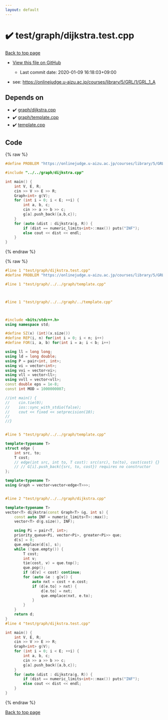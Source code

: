 ```yaml
---
layout: default
---
```


<!-- mathjax config similar to math.stackexchange -->
<script type="text/javascript" async
  src="https://cdnjs.cloudflare.com/ajax/libs/mathjax/2.7.5/MathJax.js?config=TeX-MML-AM_CHTML">
</script>
<script type="text/x-mathjax-config">
  MathJax.Hub.Config({
    TeX: { equationNumbers: { autoNumber: "AMS" }},
    tex2jax: {
      inlineMath: [ ['$','$'] ],
      processEscapes: true
    },
    "HTML-CSS": { matchFontHeight: false },
    displayAlign: "left",
    displayIndent: "2em"
  });
</script>

<script type="text/javascript" src="https://cdnjs.cloudflare.com/ajax/libs/jquery/3.4.1/jquery.min.js"></script>
<script src="https://cdn.jsdelivr.net/npm/jquery-balloon-js@1.1.2/jquery.balloon.min.js" integrity="sha256-ZEYs9VrgAeNuPvs15E39OsyOJaIkXEEt10fzxJ20+2I=" crossorigin="anonymous"></script>
<script type="text/javascript" src="../../../assets/js/copy-button.js"></script>
<link rel="stylesheet" href="../../../assets/css/copy-button.css" />


# :heavy_check_mark: test/graph/dijkstra.test.cpp

<a href="../../../index.html">Back to top page</a>

* <a href="{{ site.github.repository_url }}/blob/master/test/graph/dijkstra.test.cpp">View this file on GitHub</a>
    - Last commit date: 2020-01-09 16:18:03+09:00


* see: <a href="https://onlinejudge.u-aizu.ac.jp/courses/library/5/GRL/1/GRL_1_A">https://onlinejudge.u-aizu.ac.jp/courses/library/5/GRL/1/GRL_1_A</a>


## Depends on

* :heavy_check_mark: <a href="../../../library/graph/dijkstra.cpp.html">graph/dijkstra.cpp</a>
* :heavy_check_mark: <a href="../../../library/graph/template.cpp.html">graph/template.cpp</a>
* :heavy_check_mark: <a href="../../../library/template.cpp.html">template.cpp</a>


## Code

<a id="unbundled"></a>
{% raw %}
```cpp
#define PROBLEM "https://onlinejudge.u-aizu.ac.jp/courses/library/5/GRL/1/GRL_1_A"

#include "../../graph/dijkstra.cpp"

int main() {
    int V, E, R;
    cin >> V >> E >> R;
    Graph<int> g(V);
    for (int i = 0; i < E; ++i) {
        int a, b, c;
        cin >> a >> b >> c;
        g[a].push_back({a,b,c});
    }
    for (auto &dist : dijkstra(g, R)) {
        if (dist == numeric_limits<int>::max()) puts("INF");
        else cout << dist << endl;
    }
}

```
{% endraw %}

<a id="bundled"></a>
{% raw %}
```cpp
#line 1 "test/graph/dijkstra.test.cpp"
#define PROBLEM "https://onlinejudge.u-aizu.ac.jp/courses/library/5/GRL/1/GRL_1_A"

#line 1 "test/graph/../../graph/template.cpp"



#line 1 "test/graph/../../graph/../template.cpp"



#include <bits/stdc++.h>
using namespace std;

#define SZ(x) (int)(x.size())
#define REP(i, n) for(int i = 0; i < n; i++)
#define FOR(i, a, b) for(int i = a; i < b; i++)

using ll = long long;
using ld = long double;
using P = pair<int, int>;
using vi = vector<int>;
using vvi = vector<vi>;
using vll = vector<ll>;
using vvll = vector<vll>;
const double eps = 1e-8;
const int MOD = 1000000007;

//int main() {
//    cin.tie(0);
//    ios::sync_with_stdio(false);
//    cout << fixed << setprecision(10);
//
//}


#line 5 "test/graph/../../graph/template.cpp"

template<typename T>
struct edge {
    int src, to;
    T cost;
    // edge(int src, int to, T cost): src(src), to(to), cost(cost) {}
    // // G[i].push_back({src, to, cost}) requires no constructor
};

template<typename T>
using Graph = vector<vector<edge<T>>>;


#line 2 "test/graph/../../graph/dijkstra.cpp"

template<typename T>
vector<T> dijkstra(const Graph<T> &g, int s) {
    const auto INF = numeric_limits<T>::max();
    vector<T> d(g.size(), INF);

    using Pi = pair<T, int>;
    priority_queue<Pi, vector<Pi>, greater<Pi>> que;
    d[s] = 0;
    que.emplace(d[s], s);
    while (!que.empty()) {
        T cost;
        int v;
        tie(cost, v) = que.top();
        que.pop();
        if (d[v] < cost) continue;
        for (auto &e : g[v]) {
            auto nxt = cost + e.cost;
            if (d[e.to] > nxt) {
                d[e.to] = nxt;
                que.emplace(nxt, e.to);
            }
        }
    }
    return d;
}
#line 4 "test/graph/dijkstra.test.cpp"

int main() {
    int V, E, R;
    cin >> V >> E >> R;
    Graph<int> g(V);
    for (int i = 0; i < E; ++i) {
        int a, b, c;
        cin >> a >> b >> c;
        g[a].push_back({a,b,c});
    }
    for (auto &dist : dijkstra(g, R)) {
        if (dist == numeric_limits<int>::max()) puts("INF");
        else cout << dist << endl;
    }
}

```
{% endraw %}

<a href="../../../index.html">Back to top page</a>

